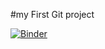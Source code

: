 #my First Git project


[![Binder](https://mybinder.org/badge_logo.svg)](https://mybinder.org/v2/gh/arielnabeth/Project_1/blob/main/hw1.ipynb/HEAD)
